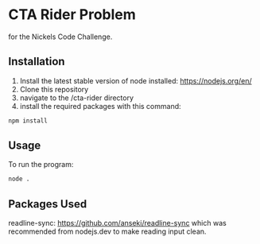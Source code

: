 # CTA Rider Problem

for the Nickels Code Challenge.

## Installation

1. Install the latest stable version of node installed: https://nodejs.org/en/
2. Clone this repository
3. navigate to the /cta-rider directory
4. install the required packages with this command:
```bash
npm install
```

## Usage

To run the program:
```bash
node .
```

## Packages Used
readline-sync: https://github.com/anseki/readline-sync which was recommended from nodejs.dev to make reading input clean.
